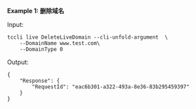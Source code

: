 **Example 1: 删除域名**



Input: 

```
tccli live DeleteLiveDomain --cli-unfold-argument  \
    --DomainName www.test.com\
    --DomainType 0
```

Output: 
```
{
    "Response": {
        "RequestId": "eac6b301-a322-493a-8e36-83b295459397"
    }
}
```

